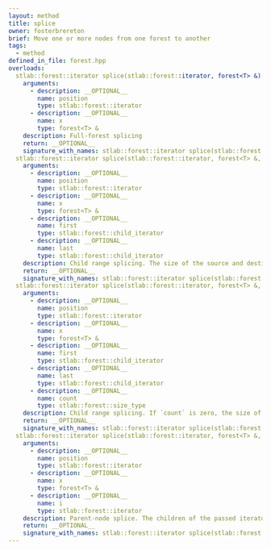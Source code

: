 ```yaml
---
layout: method
title: splice
owner: fosterbrereton
brief: Move one or more nodes from one forest to another
tags:
  - method
defined_in_file: forest.hpp
overloads:
  stlab::forest::iterator splice(stlab::forest::iterator, forest<T> &):
    arguments:
      - description: __OPTIONAL__
        name: position
        type: stlab::forest::iterator
      - description: __OPTIONAL__
        name: x
        type: forest<T> &
    description: Full-forest splicing
    return: __OPTIONAL__
    signature_with_names: stlab::forest::iterator splice(stlab::forest::iterator position, forest<T> & x)
  stlab::forest::iterator splice(stlab::forest::iterator, forest<T> &, stlab::forest::child_iterator, stlab::forest::child_iterator):
    arguments:
      - description: __OPTIONAL__
        name: position
        type: stlab::forest::iterator
      - description: __OPTIONAL__
        name: x
        type: forest<T> &
      - description: __OPTIONAL__
        name: first
        type: stlab::forest::child_iterator
      - description: __OPTIONAL__
        name: last
        type: stlab::forest::child_iterator
    description: Child range splicing. The size of the source and destination forest will be invalidated.
    return: __OPTIONAL__
    signature_with_names: stlab::forest::iterator splice(stlab::forest::iterator position, forest<T> & x, stlab::forest::child_iterator first, stlab::forest::child_iterator last)
  stlab::forest::iterator splice(stlab::forest::iterator, forest<T> &, stlab::forest::child_iterator, stlab::forest::child_iterator, stlab::forest::size_type):
    arguments:
      - description: __OPTIONAL__
        name: position
        type: stlab::forest::iterator
      - description: __OPTIONAL__
        name: x
        type: forest<T> &
      - description: __OPTIONAL__
        name: first
        type: stlab::forest::child_iterator
      - description: __OPTIONAL__
        name: last
        type: stlab::forest::child_iterator
      - description: __OPTIONAL__
        name: count
        type: stlab::forest::size_type
    description: Child range splicing. If `count` is zero, the size of the source and destination forest will be invalidated.
    return: __OPTIONAL__
    signature_with_names: stlab::forest::iterator splice(stlab::forest::iterator position, forest<T> & x, stlab::forest::child_iterator first, stlab::forest::child_iterator last, stlab::forest::size_type count)
  stlab::forest::iterator splice(stlab::forest::iterator, forest<T> &, stlab::forest::iterator):
    arguments:
      - description: __OPTIONAL__
        name: position
        type: stlab::forest::iterator
      - description: __OPTIONAL__
        name: x
        type: forest<T> &
      - description: __OPTIONAL__
        name: i
        type: stlab::forest::iterator
    description: Parent-node splice. The children of the passed iterator will be spliced into this forest.
    return: __OPTIONAL__
    signature_with_names: stlab::forest::iterator splice(stlab::forest::iterator position, forest<T> & x, stlab::forest::iterator i)
---
```

